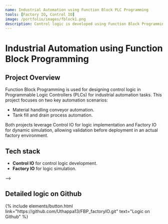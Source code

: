 ```yaml
---
name: Industrial Automation using Function Block PLC Programming
tools: [Factory IO, Control IO]
image: /portfolio/images/fblock1.png
description: Control logic is developed using Function Block Programming in Control IO and simulated in Factory IO.
---
```


# Industrial Automation using Function Block Programming  

## Project Overview

Function Block Programming is used for designing control logic in Programmable Logic Controllers (PLCs) for industrial automation tasks. This project focuses on two key automation scenarios:
- Material handling conveyor automation.
- Tank fill and drain process automation.

Both projects leverage Control IO for logic implementation and Factory IO for dynamic simulation, allowing validation before deployment in an actual factory environment.


## Tech stack

- **Control IO** for control logic development.
- **Factory IO** for logic simulation.


<!-- ## Project Demo

 **Conveyor Automation**
<!-- ![Vibration Data](/portfolio/images/bearing_project2.png) -->

 <!-- **Tank Automation** --> -->
<!-- ![Vibration Data](/portfolio/images/bearing_project2.png) -->

## Detailed logic on Github

<div class="left">
{% include elements/button.html link="https://github.com/Uthappa13/FBP_factoryIO.git" text="Logic on Github" %}
</div>